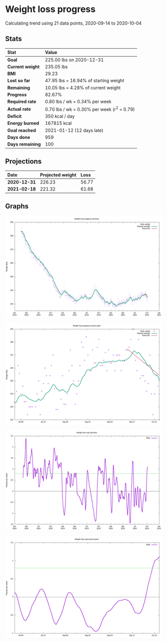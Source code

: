 # Weight loss progress

Calculating trend using 21 data points, 2020-09-14 to 2020-10-04

## Stats

Stat|Value
:-|:-
**Goal**|225.00 lbs on 2020-12-31
**Current weight**|235.05 lbs
**BMI**|29.23
**Lost so far**|47.95 lbs = 16.94% of starting weight
**Remaining**|10.05 lbs =  4.28% of current  weight
**Progress**|82.67%
**Required rate**|0.80 lbs / wk = 0.34% per week
**Actual rate**|0.70 lbs / wk = 0.30% per week  (r<sup>2</sup> = 0.79)
**Deficit**|350 kcal / day
**Energy burned**|167815 kcal
**Goal reached**|2021-01-12 (12 days late)
**Days done**|959
**Days remaining**|100

## Projections

Date|Projected weight|Loss
:-|:-|:-
**2020-12-31**|226.23|56.77
**2021-02-18**|221.32|61.68

## Graphs

![](weight-graph-alltime.png)

![](weight-graph-recent.png)

![](rate-graph-alltime.png)

![](rate-graph-recent.png)
